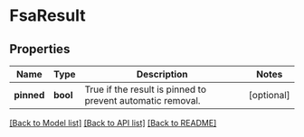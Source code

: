 # FsaResult

## Properties
Name | Type | Description | Notes
------------ | ------------- | ------------- | -------------
**pinned** | **bool** | True if the result is pinned to prevent automatic removal. | [optional] 

[[Back to Model list]](../README.md#documentation-for-models) [[Back to API list]](../README.md#documentation-for-api-endpoints) [[Back to README]](../README.md)


